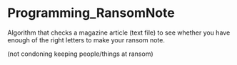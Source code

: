 # Programming_RansomNote

Algorithm that checks a magazine article (text file) to see whether you have enough of the right letters to make your ransom note.

(not condoning keeping people/things at ransom)

